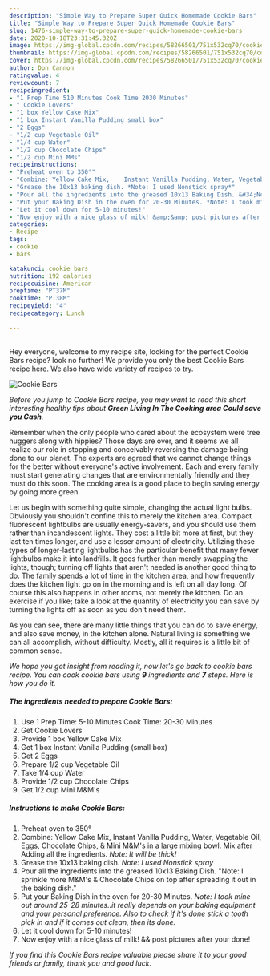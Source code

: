 ```yaml
---
description: "Simple Way to Prepare Super Quick Homemade Cookie Bars"
title: "Simple Way to Prepare Super Quick Homemade Cookie Bars"
slug: 1476-simple-way-to-prepare-super-quick-homemade-cookie-bars
date: 2020-10-18T23:31:45.320Z
image: https://img-global.cpcdn.com/recipes/58266501/751x532cq70/cookie-bars-recipe-main-photo.jpg
thumbnail: https://img-global.cpcdn.com/recipes/58266501/751x532cq70/cookie-bars-recipe-main-photo.jpg
cover: https://img-global.cpcdn.com/recipes/58266501/751x532cq70/cookie-bars-recipe-main-photo.jpg
author: Don Cannon
ratingvalue: 4
reviewcount: 7
recipeingredient:
- "1 Prep Time 510 Minutes Cook Time 2030 Minutes"
- " Cookie Lovers"
- "1 box Yellow Cake Mix"
- "1 box Instant Vanilla Pudding small box"
- "2 Eggs"
- "1/2 cup Vegetable Oil"
- "1/4 cup Water"
- "1/2 cup Chocolate Chips"
- "1/2 cup Mini MMs"
recipeinstructions:
- "Preheat oven to 350°"
- "Combine: Yellow Cake Mix,	Instant Vanilla Pudding, Water, Vegetable Oil, Eggs, Chocolate Chips, &amp; Mini M&amp;M&#39;s in a large mixing bowl. Mix after Adding all the ingredients. *Note: It will be thick!*"
- "Grease the 10x13 baking dish. *Note: I used Nonstick spray*"
- "Pour all the ingredients into the greased 10x13 Baking Dish. &#34;Note: I sprinkle more M&amp;M&#39;s &amp; Chocolate Chips on top after spreading it out in the baking dish.&#34;"
- "Put your Baking Dish in the oven for 20-30 Minutes. *Note: I took mine out around 25-28 minutes..it really depends on your baking equipment and your personal preference. Also to check if it&#39;s done stick a tooth pick in and if it comes out clean, then its done.*"
- "Let it cool down for 5-10 minutes!"
- "Now enjoy with a nice glass of milk! &amp;&amp; post pictures after your done!"
categories:
- Recipe
tags:
- cookie
- bars

katakunci: cookie bars 
nutrition: 192 calories
recipecuisine: American
preptime: "PT37M"
cooktime: "PT38M"
recipeyield: "4"
recipecategory: Lunch

---
```

<br>
Hey everyone, welcome to my recipe site, looking for the perfect Cookie Bars recipe? look no further! We provide you only the best Cookie Bars recipe here. We also have wide variety of recipes to try.
<br>


![Cookie Bars](https://img-global.cpcdn.com/recipes/58266501/751x532cq70/cookie-bars-recipe-main-photo.jpg)

<i>Before you jump to Cookie Bars recipe, you may want to read this short interesting healthy tips about 
<strong>Green Living In The Cooking area Could save you Cash</strong>.</i>
</br>

Remember when the only people who cared about the ecosystem were tree huggers along with hippies? Those days are over, and it seems we all realize our role in stopping and conceivably reversing the damage being done to our planet. The experts are agreed that we cannot change things for the better without everyone's active involvement. Each and every family must start generating changes that are environmentally friendly and they must do this soon. The cooking area is a good place to begin saving energy by going more green.

Let us begin with something quite simple, changing the actual light bulbs. Obviously you shouldn't confine this to merely the kitchen area. Compact fluorescent lightbulbs are usually energy-savers, and you should use them rather than incandescent lights. They cost a little bit more at first, but they last ten times longer, and use a lesser amount of electricity. Utilizing these types of longer-lasting lightbulbs has the particular benefit that many fewer lightbulbs make it into landfills. It goes further than merely swapping the lights, though; turning off lights that aren't needed is another good thing to do. The family spends a lot of time in the kitchen area, and how frequently does the kitchen light go on in the morning and is left on all day long. Of course this also happens in other rooms, not merely the kitchen. Do an exercise if you like; take a look at the quantity of electricity you can save by turning the lights off as soon as you don't need them.

As you can see, there are many little things that you can do to save energy, and also save money, in the kitchen alone. Natural living is something we can all accomplish, without difficulty. Mostly, all it requires is a little bit of common sense.


<i>We hope you got insight from reading it, now let's go back to cookie bars recipe. You can cook cookie bars using <strong>9</strong> ingredients and <strong>7</strong> steps. Here is how you do it.
</i>

##### The ingredients needed to prepare Cookie Bars:

1. Use 1 Prep Time: 5-10 Minutes Cook Time: 20-30 Minutes
1. Get  Cookie Lovers
1. Provide 1 box Yellow Cake Mix
1. Get 1 box Instant Vanilla Pudding (small box)
1. Get 2 Eggs
1. Prepare 1/2 cup Vegetable Oil
1. Take 1/4 cup Water
1. Provide 1/2 cup Chocolate Chips
1. Get 1/2 cup Mini M&amp;M&#39;s


##### Instructions to make Cookie Bars:

1. Preheat oven to 350°
1. Combine: Yellow Cake Mix,	Instant Vanilla Pudding, Water, Vegetable Oil, Eggs, Chocolate Chips, &amp; Mini M&amp;M&#39;s in a large mixing bowl. Mix after Adding all the ingredients. *Note: It will be thick!*
1. Grease the 10x13 baking dish. *Note: I used Nonstick spray*
1. Pour all the ingredients into the greased 10x13 Baking Dish. &#34;Note: I sprinkle more M&amp;M&#39;s &amp; Chocolate Chips on top after spreading it out in the baking dish.&#34;
1. Put your Baking Dish in the oven for 20-30 Minutes. *Note: I took mine out around 25-28 minutes..it really depends on your baking equipment and your personal preference. Also to check if it&#39;s done stick a tooth pick in and if it comes out clean, then its done.*
1. Let it cool down for 5-10 minutes!
1. Now enjoy with a nice glass of milk! &amp;&amp; post pictures after your done!


<i>If you find this Cookie Bars recipe valuable please share it to your good friends or family, thank you and good luck.</i>
